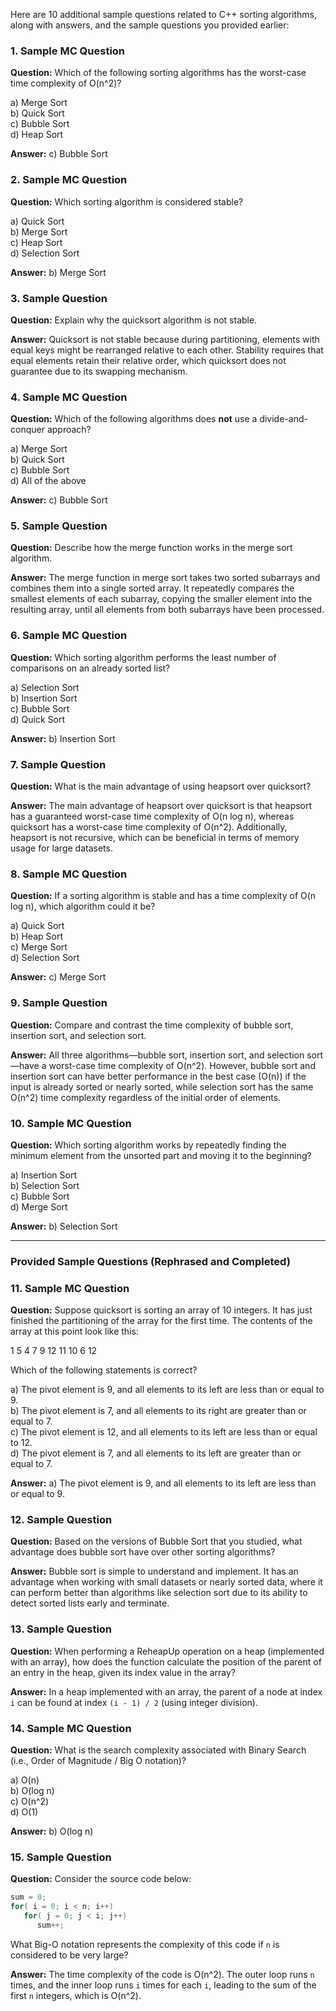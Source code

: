 Here are 10 additional sample questions related to C++ sorting algorithms, along with answers, and the sample questions you provided earlier:

### 1. Sample MC Question
**Question:**
Which of the following sorting algorithms has the worst-case time complexity of O(n^2)?

a) Merge Sort  
b) Quick Sort  
c) Bubble Sort  
d) Heap Sort

**Answer:** c) Bubble Sort

### 2. Sample MC Question
**Question:**
Which sorting algorithm is considered stable?

a) Quick Sort  
b) Merge Sort  
c) Heap Sort  
d) Selection Sort

**Answer:** b) Merge Sort

### 3. Sample Question
**Question:**
Explain why the quicksort algorithm is not stable.

**Answer:**
Quicksort is not stable because during partitioning, elements with equal keys might be rearranged relative to each other. Stability requires that equal elements retain their relative order, which quicksort does not guarantee due to its swapping mechanism.

### 4. Sample MC Question
**Question:**
Which of the following algorithms does **not** use a divide-and-conquer approach?

a) Merge Sort  
b) Quick Sort  
c) Bubble Sort  
d) All of the above

**Answer:** c) Bubble Sort

### 5. Sample Question
**Question:**
Describe how the merge function works in the merge sort algorithm.

**Answer:**
The merge function in merge sort takes two sorted subarrays and combines them into a single sorted array. It repeatedly compares the smallest elements of each subarray, copying the smaller element into the resulting array, until all elements from both subarrays have been processed.

### 6. Sample MC Question
**Question:**
Which sorting algorithm performs the least number of comparisons on an already sorted list?

a) Selection Sort  
b) Insertion Sort  
c) Bubble Sort  
d) Quick Sort

**Answer:** b) Insertion Sort

### 7. Sample Question
**Question:**
What is the main advantage of using heapsort over quicksort?

**Answer:**
The main advantage of heapsort over quicksort is that heapsort has a guaranteed worst-case time complexity of O(n log n), whereas quicksort has a worst-case time complexity of O(n^2). Additionally, heapsort is not recursive, which can be beneficial in terms of memory usage for large datasets.

### 8. Sample MC Question
**Question:**
If a sorting algorithm is stable and has a time complexity of O(n log n), which algorithm could it be?

a) Quick Sort  
b) Heap Sort  
c) Merge Sort  
d) Selection Sort

**Answer:** c) Merge Sort

### 9. Sample Question
**Question:**
Compare and contrast the time complexity of bubble sort, insertion sort, and selection sort.

**Answer:**
All three algorithms—bubble sort, insertion sort, and selection sort—have a worst-case time complexity of O(n^2). However, bubble sort and insertion sort can have better performance in the best case (O(n)) if the input is already sorted or nearly sorted, while selection sort has the same O(n^2) time complexity regardless of the initial order of elements.

### 10. Sample MC Question
**Question:**
Which sorting algorithm works by repeatedly finding the minimum element from the unsorted part and moving it to the beginning?

a) Insertion Sort  
b) Selection Sort  
c) Bubble Sort  
d) Merge Sort

**Answer:** b) Selection Sort

---

### Provided Sample Questions (Rephrased and Completed)

### 11. Sample MC Question
**Question:**
Suppose quicksort is sorting an array of 10 integers. It has just finished the partitioning of the array for the first time. The contents of the array at this point look like this:

1  5  4  7  9  12  11  10  6  12

Which of the following statements is correct?

a) The pivot element is 9, and all elements to its left are less than or equal to 9.  
b) The pivot element is 7, and all elements to its right are greater than or equal to 7.  
c) The pivot element is 12, and all elements to its left are less than or equal to 12.  
d) The pivot element is 7, and all elements to its left are greater than or equal to 7.

**Answer:** a) The pivot element is 9, and all elements to its left are less than or equal to 9.

### 12. Sample Question
**Question:**
Based on the versions of Bubble Sort that you studied, what advantage does bubble sort have over other sorting algorithms?

**Answer:**
Bubble sort is simple to understand and implement. It has an advantage when working with small datasets or nearly sorted data, where it can perform better than algorithms like selection sort due to its ability to detect sorted lists early and terminate.

### 13. Sample Question
**Question:**
When performing a ReheapUp operation on a heap (implemented with an array), how does the function calculate the position of the parent of an entry in the heap, given its index value in the array?

**Answer:**
In a heap implemented with an array, the parent of a node at index `i` can be found at index `(i - 1) / 2` (using integer division).

### 14. Sample MC Question
**Question:**
What is the search complexity associated with Binary Search (i.e., Order of Magnitude / Big O notation)?

a) O(n)  
b) O(log n)  
c) O(n^2)  
d) O(1)

**Answer:** b) O(log n)

### 15. Sample Question
**Question:**
Consider the source code below:
```cpp
sum = 0;
for( i = 0; i < n; i++)
   for( j = 0; j < i; j++)
      sum++;
```
What Big-O notation represents the complexity of this code if `n` is considered to be very large?

**Answer:**
The time complexity of the code is O(n^2). The outer loop runs `n` times, and the inner loop runs `i` times for each `i`, leading to the sum of the first `n` integers, which is O(n^2).